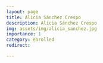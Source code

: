 ```yaml
---
layout: page
title: Alicia Sánchez Crespo
description: Alicia Sánchez Crespo
img: assets/img/alicia_sanchez.jpg
importance: 1
category: enrolled
redirect: 

---
```

